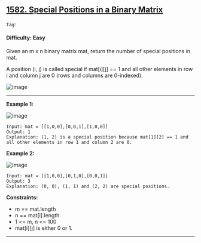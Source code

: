 ## [1582. Special Positions in a Binary Matrix](https://leetcode.com/problems/special-positions-in-a-binary-matrix)

```Tag```: 

#### Difficulty: Easy

Given an m x n binary matrix mat, return the number of special positions in mat.

A position (i, j) is called special if mat[i][j] == 1 and all other elements in row i and column j are 0 (rows and columns are 0-indexed).

![image](https://github.com/quananhle/Python/assets/35042430/1a87ad98-5d6d-48cc-b8ae-78f3cfd5a3d4)

---

__Example 1:__

![image](https://github.com/quananhle/Python/assets/35042430/413ec753-7a29-4a25-b9ba-907bc2f0a360)
```
Input: mat = [[1,0,0],[0,0,1],[1,0,0]]
Output: 1
Explanation: (1, 2) is a special position because mat[1][2] == 1 and all other elements in row 1 and column 2 are 0.
```

__Example 2:__

![image](https://github.com/quananhle/Python/assets/35042430/1fb4db5d-e345-4355-9f21-5f15c7410694)
```
Input: mat = [[1,0,0],[0,1,0],[0,0,1]]
Output: 3
Explanation: (0, 0), (1, 1) and (2, 2) are special positions.
```

__Constraints:__

- m == mat.length
- n == mat[i].length
- 1 <= m, n <= 100
- mat[i][j] is either 0 or 1.

---
